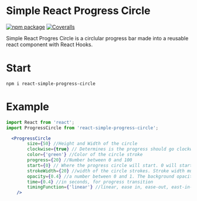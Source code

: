 # Simple React Progress Circle

[![npm package][npm-badge]][npm]
[![Coveralls][coveralls-badge]][coveralls]

Simple React Progres Circle is a circlular progress bar made into a reusable react component with React Hooks.

[npm-badge]: https://img.shields.io/npm/v/npm-package.png?style=react-progress-circle
[npm]: https://www.npmjs.org/package/react-simple-progress-circle

[coveralls-badge]: https://img.shields.io/coveralls/user/repo/master.png?style=react-progress-circle
[coveralls]: https://coveralls.io/github/user/repo

# Start
```
npm i react-simple-progress-circle
```

# Example

```jsx
import React from 'react';
import ProgressCircle from 'react-simple-progress-circle';

  <ProgressCircle 
        size={50} //Height and Width of the circle
        clockwise={true} // Determines is the progress should go clockwise or counter clockwise
        color={'green'} //Color of the circle stroke
        progress={20} //Number between 0 and 100
        start={0} // Where the progress circle will start. 0 will start at 90deg clockwise from the top
        strokeWidth={20} //width of the circle strokes. Stroke width must be at least half of size
        opacity={0.4} //a number between 0 and 1. The background opacity of the color. 
        time={0.4} //in seconds, for progress transition
        timingFunction={'linear'} //linear, ease in, ease-out, east-in-out, step-start, step-end
    />
```





